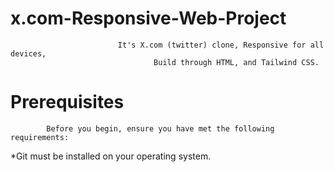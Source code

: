 #                                   x.com-Responsive-Web-Project

                            It's X.com (twitter) clone, Responsive for all devices,
                                    Build through HTML, and Tailwind CSS.
#    Prerequisites
            Before you begin, ensure you have met the following requirements:

  *Git must be installed on your operating system.
